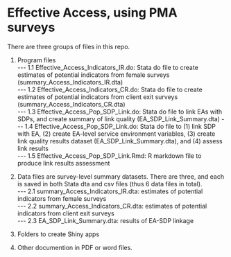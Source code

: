 # Effective Access, using PMA surveys 

There are three groups of files in this repo.  

1. Program files  
--- 1.1 Effective_Access_Indicators_IR.do: Stata do file to create estimates of potential indicators from female surveys (summary_Access_Indicators_IR.dta)  
--- 1.2 Effective_Access_Indicators_CR.do: Stata do file to create estimates of potential indicators from client exit surveys (summary_Access_Indicators_CR.dta)   
--- 1.3 Effective_Access_Pop_SDP_Link.do: Stata do file to link EAs with SDPs, and create summary of link quality (EA_SDP_Link_Summary.dta) --- 1.4 Effective_Access_Pop_SDP_Link.do: Stata do file to (1) link SDP with EA, (2) create EA-level service environment variables, (3) create link quality results dataset (EA_SDP_Link_Summary.dta), and (4) assess link results       
--- 1.5 Effective_Access_Pop_SDP_Link.Rmd: R markdown file to produce link results assessment     

2. Data files are survey-level summary datasets. There are three, and each is saved in both Stata dta and csv files (thus 6 data files in total).    
--- 2.1 summary_Access_Indicators_IR.dta: estimates of potential indicators from female surveys   
--- 2.2 summary_Access_Indicators_CR.dta: estimates of potential indicators from client exit surveys   
--- 2.3 EA_SDP_Link_Summary.dta: results of EA-SDP linkage   

3. Folders to create Shiny apps 

4. Other documention in PDF or word files. 


